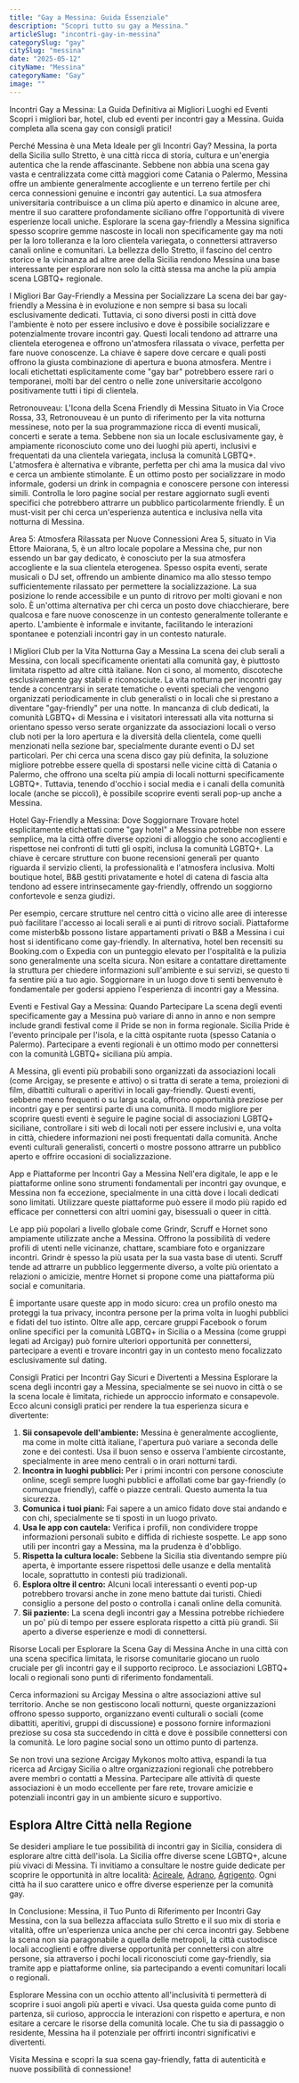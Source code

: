 ```yaml
---
title: "Gay a Messina: Guida Essenziale"
description: "Scopri tutto su gay a Messina."
articleSlug: "incontri-gay-in-messina" 
categorySlug: "gay"
citySlug: "messina"
date: "2025-05-12"
cityName: "Messina"
categoryName: "Gay"
image: ""
---
```


Incontri Gay a Messina: La Guida Definitiva ai Migliori Luoghi ed Eventi
Scopri i migliori bar, hotel, club ed eventi per incontri gay a Messina. Guida completa alla scena gay con consigli pratici!

Perché Messina è una Meta Ideale per gli Incontri Gay?
Messina, la porta della Sicilia sullo Stretto, è una città ricca di storia, cultura e un'energia autentica che la rende affascinante. Sebbene non abbia una scena gay vasta e centralizzata come città maggiori come Catania o Palermo, Messina offre un ambiente generalmente accogliente e un terreno fertile per chi cerca connessioni genuine e incontri gay autentici. La sua atmosfera universitaria contribuisce a un clima più aperto e dinamico in alcune aree, mentre il suo carattere profondamente siciliano offre l'opportunità di vivere esperienze locali uniche. Esplorare la scena gay-friendly a Messina significa spesso scoprire gemme nascoste in locali non specificamente gay ma noti per la loro tolleranza e la loro clientela variegata, o connettersi attraverso canali online e comunitari. La bellezza dello Stretto, il fascino del centro storico e la vicinanza ad altre aree della Sicilia rendono Messina una base interessante per esplorare non solo la città stessa ma anche la più ampia scena LGBTQ+ regionale.

I Migliori Bar Gay-Friendly a Messina per Socializzare
La scena dei bar gay-friendly a Messina è in evoluzione e non sempre si basa su locali esclusivamente dedicati. Tuttavia, ci sono diversi posti in città dove l'ambiente è noto per essere inclusivo e dove è possibile socializzare e potenzialmente trovare incontri gay. Questi locali tendono ad attrarre una clientela eterogenea e offrono un'atmosfera rilassata o vivace, perfetta per fare nuove conoscenze. La chiave è sapere dove cercare e quali posti offrono la giusta combinazione di apertura e buona atmosfera. Mentre i locali etichettati esplicitamente come "gay bar" potrebbero essere rari o temporanei, molti bar del centro o nelle zone universitarie accolgono positivamente tutti i tipi di clientela.

Retronouveau: L'Icona della Scena Friendly di Messina
Situato in Via Croce Rossa, 33, Retronouveau è un punto di riferimento per la vita notturna messinese, noto per la sua programmazione ricca di eventi musicali, concerti e serate a tema. Sebbene non sia un locale esclusivamente gay, è ampiamente riconosciuto come uno dei luoghi più aperti, inclusivi e frequentati da una clientela variegata, inclusa la comunità LGBTQ+. L'atmosfera è alternativa e vibrante, perfetta per chi ama la musica dal vivo e cerca un ambiente stimolante. È un ottimo posto per socializzare in modo informale, godersi un drink in compagnia e conoscere persone con interessi simili. Controlla le loro pagine social per restare aggiornato sugli eventi specifici che potrebbero attrarre un pubblico particolarmente friendly. È un must-visit per chi cerca un'esperienza autentica e inclusiva nella vita notturna di Messina.

Area 5: Atmosfera Rilassata per Nuove Connessioni
Area 5, situato in Via Ettore Maiorana, 5, è un altro locale popolare a Messina che, pur non essendo un bar gay dedicato, è conosciuto per la sua atmosfera accogliente e la sua clientela eterogenea. Spesso ospita eventi, serate musicali o DJ set, offrendo un ambiente dinamico ma allo stesso tempo sufficientemente rilassato per permettere la socializzazione. La sua posizione lo rende accessibile e un punto di ritrovo per molti giovani e non solo. È un'ottima alternativa per chi cerca un posto dove chiacchierare, bere qualcosa e fare nuove conoscenze in un contesto generalmente tollerante e aperto. L'ambiente è informale e invitante, facilitando le interazioni spontanee e potenziali incontri gay in un contesto naturale.

I Migliori Club per la Vita Notturna Gay a Messina
La scena dei club serali a Messina, con locali specificamente orientati alla comunità gay, è piuttosto limitata rispetto ad altre città italiane. Non ci sono, al momento, discoteche esclusivamente gay stabili e riconosciute. La vita notturna per incontri gay tende a concentrarsi in serate tematiche o eventi speciali che vengono organizzati periodicamente in club generalisti o in locali che si prestano a diventare "gay-friendly" per una notte. In mancanza di club dedicati, la comunità LGBTQ+ di Messina e i visitatori interessati alla vita notturna si orientano spesso verso serate organizzate da associazioni locali o verso club noti per la loro apertura e la diversità della clientela, come quelli menzionati nella sezione bar, specialmente durante eventi o DJ set particolari. Per chi cerca una scena disco gay più definita, la soluzione migliore potrebbe essere quella di spostarsi nelle vicine città di Catania o Palermo, che offrono una scelta più ampia di locali notturni specificamente LGBTQ+. Tuttavia, tenendo d'occhio i social media e i canali della comunità locale (anche se piccoli), è possibile scoprire eventi serali pop-up anche a Messina.

Hotel Gay-Friendly a Messina: Dove Soggiornare
Trovare hotel esplicitamente etichettati come "gay hotel" a Messina potrebbe non essere semplice, ma la città offre diverse opzioni di alloggio che sono accoglienti e rispettose nei confronti di tutti gli ospiti, inclusa la comunità LGBTQ+. La chiave è cercare strutture con buone recensioni generali per quanto riguarda il servizio clienti, la professionalità e l'atmosfera inclusiva. Molti boutique hotel, B&B gestiti privatamente e hotel di catena di fascia alta tendono ad essere intrinsecamente gay-friendly, offrendo un soggiorno confortevole e senza giudizi.

Per esempio, cercare strutture nel centro città o vicino alle aree di interesse può facilitare l'accesso ai locali serali e ai punti di ritrovo sociali. Piattaforme come misterb&b possono listare appartamenti privati o B&B a Messina i cui host si identificano come gay-friendly. In alternativa, hotel ben recensiti su Booking.com o Expedia con un punteggio elevato per l'ospitalità e la pulizia sono generalmente una scelta sicura. Non esitare a contattare direttamente la struttura per chiedere informazioni sull'ambiente e sui servizi, se questo ti fa sentire più a tuo agio. Soggiornare in un luogo dove ti senti benvenuto è fondamentale per godersi appieno l'esperienza di incontri gay a Messina.

Eventi e Festival Gay a Messina: Quando Partecipare
La scena degli eventi specificamente gay a Messina può variare di anno in anno e non sempre include grandi festival come il Pride se non in forma regionale. Sicilia Pride è l'evento principale per l'isola, e la città ospitante ruota (spesso Catania o Palermo). Partecipare a eventi regionali è un ottimo modo per connettersi con la comunità LGBTQ+ siciliana più ampia.

A Messina, gli eventi più probabili sono organizzati da associazioni locali (come Arcigay, se presente e attivo) o si tratta di serate a tema, proiezioni di film, dibattiti culturali o aperitivi in locali gay-friendly. Questi eventi, sebbene meno frequenti o su larga scala, offrono opportunità preziose per incontri gay e per sentirsi parte di una comunità. Il modo migliore per scoprire questi eventi è seguire le pagine social di associazioni LGBTQ+ siciliane, controllare i siti web di locali noti per essere inclusivi e, una volta in città, chiedere informazioni nei posti frequentati dalla comunità. Anche eventi culturali generalisti, concerti o mostre possono attrarre un pubblico aperto e offrire occasioni di socializzazione.

App e Piattaforme per Incontri Gay a Messina
Nell'era digitale, le app e le piattaforme online sono strumenti fondamentali per incontri gay ovunque, e Messina non fa eccezione, specialmente in una città dove i locali dedicati sono limitati. Utilizzare queste piattaforme può essere il modo più rapido ed efficace per connettersi con altri uomini gay, bisessuali o queer in città.

Le app più popolari a livello globale come Grindr, Scruff e Hornet sono ampiamente utilizzate anche a Messina. Offrono la possibilità di vedere profili di utenti nelle vicinanze, chattare, scambiare foto e organizzare incontri. Grindr è spesso la più usata per la sua vasta base di utenti. Scruff tende ad attrarre un pubblico leggermente diverso, a volte più orientato a relazioni o amicizie, mentre Hornet si propone come una piattaforma più social e comunitaria.

È importante usare queste app in modo sicuro: crea un profilo onesto ma proteggi la tua privacy, incontra persone per la prima volta in luoghi pubblici e fidati del tuo istinto. Oltre alle app, cercare gruppi Facebook o forum online specifici per la comunità LGBTQ+ in Sicilia o a Messina (come gruppi legati ad Arcigay) può fornire ulteriori opportunità per connettersi, partecipare a eventi e trovare incontri gay in un contesto meno focalizzato esclusivamente sul dating.

Consigli Pratici per Incontri Gay Sicuri e Divertenti a Messina
Esplorare la scena degli incontri gay a Messina, specialmente se sei nuovo in città o se la scena locale è limitata, richiede un approccio informato e consapevole. Ecco alcuni consigli pratici per rendere la tua esperienza sicura e divertente:

1.  **Sii consapevole dell'ambiente:** Messina è generalmente accogliente, ma come in molte città italiane, l'apertura può variare a seconda delle zone e dei contesti. Usa il buon senso e osserva l'ambiente circostante, specialmente in aree meno centrali o in orari notturni tardi.
2.  **Incontra in luoghi pubblici:** Per i primi incontri con persone conosciute online, scegli sempre luoghi pubblici e affollati come bar gay-friendly (o comunque friendly), caffè o piazze centrali. Questo aumenta la tua sicurezza.
3.  **Comunica i tuoi piani:** Fai sapere a un amico fidato dove stai andando e con chi, specialmente se ti sposti in un luogo privato.
4.  **Usa le app con cautela:** Verifica i profili, non condividere troppe informazioni personali subito e diffida di richieste sospette. Le app sono utili per incontri gay a Messina, ma la prudenza è d'obbligo.
5.  **Rispetta la cultura locale:** Sebbene la Sicilia stia diventando sempre più aperta, è importante essere rispettosi delle usanze e della mentalità locale, soprattutto in contesti più tradizionali.
6.  **Esplora oltre il centro:** Alcuni locali interessanti o eventi pop-up potrebbero trovarsi anche in zone meno battute dai turisti. Chiedi consiglio a persone del posto o controlla i canali online della comunità.
7.  **Sii paziente:** La scena degli incontri gay a Messina potrebbe richiedere un po' più di tempo per essere esplorata rispetto a città più grandi. Sii aperto a diverse esperienze e modi di connettersi.

Risorse Locali per Esplorare la Scena Gay di Messina
Anche in una città con una scena specifica limitata, le risorse comunitarie giocano un ruolo cruciale per gli incontri gay e il supporto reciproco. Le associazioni LGBTQ+ locali o regionali sono punti di riferimento fondamentali.

Cerca informazioni su Arcigay Messina o altre associazioni attive sul territorio. Anche se non gestiscono locali notturni, queste organizzazioni offrono spesso supporto, organizzano eventi culturali o sociali (come dibattiti, aperitivi, gruppi di discussione) e possono fornire informazioni preziose su cosa sta succedendo in città e dove è possibile connettersi con la comunità. Le loro pagine social sono un ottimo punto di partenza.

Se non trovi una sezione Arcigay Mykonos molto attiva, espandi la tua ricerca ad Arcigay Sicilia o altre organizzazioni regionali che potrebbero avere membri o contatti a Messina. Partecipare alle attività di queste associazioni è un modo eccellente per fare rete, trovare amicizie e potenziali incontri gay in un ambiente sicuro e supportivo.

## Esplora Altre Città nella Regione
Se desideri ampliare le tue possibilità di incontri gay in Sicilia, considera di esplorare altre città dell'isola. La Sicilia offre diverse scene LGBTQ+, alcune più vivaci di Messina. Ti invitiamo a consultare le nostre guide dedicate per scoprire le opportunità in altre località: [Acireale](/acireale/gay/incontri-gay-in-acireale), [Adrano](/adrano/gay/incontri-gay-in-adrano), [Agrigento](/agrigento/gay/incontri-gay-in-agrigento). Ogni città ha il suo carattere unico e offre diverse esperienze per la comunità gay.

In Conclusione: Messina, il Tuo Punto di Riferimento per Incontri Gay
Messina, con la sua bellezza affacciata sullo Stretto e il suo mix di storia e vitalità, offre un'esperienza unica anche per chi cerca incontri gay. Sebbene la scena non sia paragonabile a quella delle metropoli, la città custodisce locali accoglienti e offre diverse opportunità per connettersi con altre persone, sia attraverso i pochi locali riconosciuti come gay-friendly, sia tramite app e piattaforme online, sia partecipando a eventi comunitari locali o regionali.

Esplorare Messina con un occhio attento all'inclusività ti permetterà di scoprire i suoi angoli più aperti e vivaci. Usa questa guida come punto di partenza, sii curioso, approccia le interazioni con rispetto e apertura, e non esitare a cercare le risorse della comunità locale. Che tu sia di passaggio o residente, Messina ha il potenziale per offrirti incontri significativi e divertenti.

Visita Messina e scopri la sua scena gay-friendly, fatta di autenticità e nuove possibilità di connessione!
